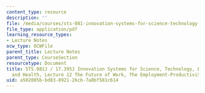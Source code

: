 ```yaml
---
content_type: resource
description: ''
file: /media/courses/sts-081-innovation-systems-for-science-technology-energy-manufacturing-and-health-spring-2017/a502085bbd83892126cb7a8bf581c614_MITSTS_081JS17_lec12.pdf
file_type: application/pdf
learning_resource_types:
- Lecture Notes
ocw_type: OCWFile
parent_title: Lecture Notes
parent_type: CourseSection
resourcetype: Document
title: STS.081J / 17.395J Innovation Systems for Science, Technology, Energy, Manufacturing,
  and Health, Lecture 12 The Future of Work, The Employment-Productivity Debate
uid: a502085b-bd83-8921-26cb-7a8bf581c614
---
```


